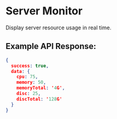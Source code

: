 # Server Monitor

Display server resource usage in real time.

## Example API Response:

``` json
{
  success: true,
  data: {
    cpu: 75,
    memory: 50,
    memoryTotal: '4G',
    disc: 25,
    discTotal: '128G'
  }
}
```
